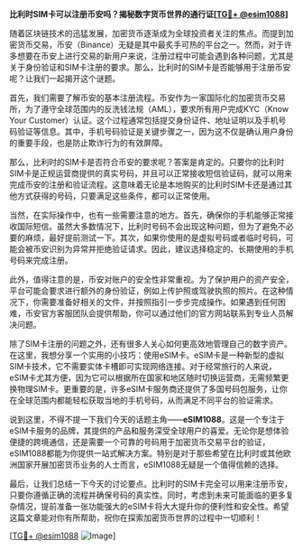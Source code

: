 **比利时SIM卡可以注册币安吗？揭秘数字货币世界的通行证[[TG💪+ @esim1088](https://t.me/s/esim1088)]**

随着区块链技术的迅猛发展，加密货币逐渐成为全球投资者关注的焦点。而提到加密货币交易，币安（Binance）无疑是其中最炙手可热的平台之一。然而，对于许多想要在币安上进行交易的新用户来说，注册过程中可能会遇到各种问题，尤其是关于身份验证和SIM卡注册的要求。那么，比利时的SIM卡是否能够用于注册币安呢？让我们一起揭开这个谜题。

首先，我们需要了解币安的基本注册流程。币安作为一家国际化的加密货币交易所，为了遵守全球范围内的反洗钱法规（AML），要求所有用户完成KYC（Know Your Customer）认证。这个过程通常包括提交身份证件、地址证明以及手机号码验证等信息。其中，手机号码验证是关键步骤之一，因为这不仅是确认用户身份的重要手段，也是防止欺诈行为的有效屏障。

那么，比利时的SIM卡是否符合币安的要求呢？答案是肯定的。只要你的比利时SIM卡是正规运营商提供的真实号码，并且可以正常接收短信验证码，就可以用来完成币安的注册和验证流程。这意味着无论是本地购买的比利时SIM卡还是通过其他方式获得的号码，只要满足这些条件，都可以正常使用。

当然，在实际操作中，也有一些需要注意的地方。首先，确保你的手机能够正常接收国际短信。虽然大多数情况下，比利时号码不会出现这种问题，但为了避免不必要的麻烦，最好提前测试一下。其次，如果你使用的是虚拟号码或者临时号码，可能会被币安识别为异常并拒绝验证请求。因此，建议选择稳定的、长期使用的手机号码来完成注册。

此外，值得注意的是，币安对账户的安全性非常重视。为了保护用户的资产安全，平台可能会要求进行额外的身份验证，例如上传护照或驾驶执照的照片。在这种情况下，你需要准备好相关的文件，并按照指引一步步完成操作。如果遇到任何困难，币安官方客服团队会提供帮助，你可以通过他们的官方网站联系到专业人员解决问题。

除了SIM卡注册的问题之外，还有很多人关心如何更高效地管理自己的数字资产。在这里，我想分享一个实用的小技巧：使用eSIM卡。eSIM卡是一种新型的虚拟SIM卡技术，它不需要实体卡槽即可实现网络连接。对于经常旅行的人来说，eSIM卡尤其方便，因为它可以根据所在国家和地区随时切换运营商，无需频繁更换物理SIM卡。更重要的是，许多eSIM卡服务商还提供了多国号码包服务，让你在全球范围内都能轻松获取当地的手机号码，从而满足不同平台的验证需求。

说到这里，不得不提一下我们今天的话题主角——**eSIM1088**。这是一个专注于eSIM卡服务的品牌，其提供的产品和服务深受全球用户的喜爱。无论你是想体验便捷的跨境通信，还是需要一个可靠的号码用于加密货币交易平台的验证，eSIM1088都能为你提供一站式解决方案。特别是对于那些希望在比利时或其他欧洲国家开展加密货币业务的人士而言，eSIM1088无疑是一个值得信赖的选择。

最后，让我们总结一下今天的讨论要点。比利时的SIM卡完全可以用来注册币安，只要你遵循正确的流程并确保号码的真实性。同时，考虑到未来可能面临的更多复杂情况，提前准备一张功能强大的eSIM卡将大大提升你的便利性和安全性。希望这篇文章能对你有所帮助，祝你在探索加密货币世界的过程中一切顺利！

[[TG💪+ @esim1088](https://t.me/s/esim1088) ![Image](https://i.postimg.cc/4NQfJmqS/Snipaste-2025-05-13-00-14-12.png)]